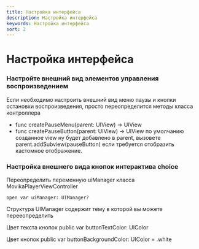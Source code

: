 ```yaml
---
title: Настройка интерфейса
description: Настройка интерфейса
keywords: Настройка интерфейса
sort: 2
---
```


# Настройка интерфейса

### Настройте внешний вид элементов управления воспроизведением

Если необходимо настроить внешний вид меню паузы и кнопки остановки воспроизведения, просто переопределится методы класса контроллера

- func createPauseMenu(parent: UIView) -> UIView
- func createPauseButton(parent: UIView) -> UIView
  по умолчанию созданное view ну будет добавлено в parent, вызовете parent.addSubview(pauseButton) если требуется отобразить кастомное отображение.

### Настройка внешнего вида кнопок интерактива choice

Переопределить переменную uiManager класса MovikaPlayerViewController

```
open var uiManager: UIManager?
```

Структура UIManager содержит тему в которой вы можете перееопределить

Цвет текста кнопок
public var buttonTextColor: UIColor

Цвет кнопок
public var buttonBackgroundColor: UIColor = .white
